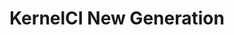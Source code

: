 ---
categories:
- bkk19
description: KernelCI generates daily an average of two thousand Linux Kernel builds,
  submitted to several labs across planet to mainly check if system booting works
  correctly. Therefore tons of data are created and displayed on a frontend interface
  for further use. Current KernelCI requires significant technical effort changing
  visualizations, including builds and jobs listings. The KernelCI New Generation
  seeks to apply state-of-the-art data collection and data visualization tools as
  an alternative frontend to KernelCI. Our focus is on an instance of ElasticSearch,
  Logstash, and Kibana collecting and displaying live KernelCI data. All the tooling
  used to this project will be available.
image:
  featured: 'true'
  path: /assets/images/featured-images/bkk19/BKK19-219.png
session_attendee_num: '18'
session_id: BKK19-219
session_room: 'Keynote Room (World Ballroom BC) '
session_slot:
  end_time: '2019-04-02 12:55:00'
  start_time: '2019-04-02 12:30:00'
session_speakers:
- speaker_bio: Software Engineer at Linaro, having several years in web world in Java,
    Python and PHP. Involved in open source development since 2014. Worked at NIST
    as software security researcher, specifically in static code analysis
  speaker_company: Linaro
  speaker_image: /assets/images/speakers/bkk19/charles-daniel-de-oliveira.jpg
  speaker_location: ''
  speaker_name: Charles Daniel De Oliveira
  speaker_position: Software Engineer
  speaker_username: charles.oliveira
session_track: Validation and CI
tag: session
tags:
- Big Data
- Linux Kernel
- Testing
title: KernelCI New Generation
---